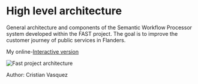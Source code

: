 # High level architecture

General architecture and components of the Semantic Workflow Processor system developed within the FAST project. The goal is to improve the customer journey of public services in Flanders. 

My online-[Interactive version](https://oslo.cristianvasquez.me/)

![Fast project architecture](https://oslo.cristianvasquez.me/3d54d4b1/images/8ad189d8-3576-499a-8bcc-bc69237da98c.png)

Author: Cristian Vasquez
